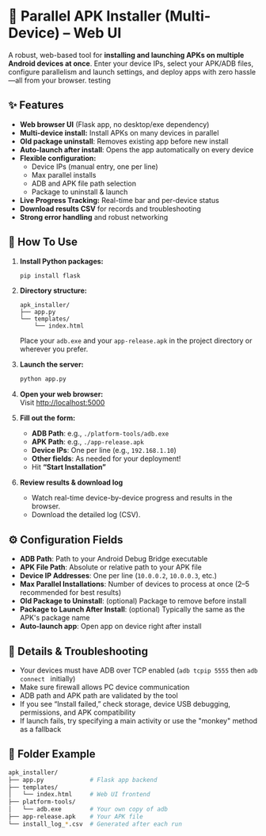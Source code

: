 # 🚀 Parallel APK Installer (Multi-Device) – Web UI

A robust, web-based tool for **installing and launching APKs on multiple Android devices at once**. Enter your device IPs, select your APK/ADB files, configure parallelism and launch settings, and deploy apps with zero hassle—all from your browser. testing

## ✨ Features

- **Web browser UI** (Flask app, no desktop/exe dependency)
- **Multi-device install:** Install APKs on many devices in parallel
- **Old package uninstall**: Removes existing app before new install
- **Auto-launch after install**: Opens the app automatically on every device
- **Flexible configuration:**
  - Device IPs (manual entry, one per line)
  - Max parallel installs
  - ADB and APK file path selection
  - Package to uninstall & launch
- **Live Progress Tracking:** Real-time bar and per-device status
- **Download results CSV** for records and troubleshooting
- **Strong error handling** and robust networking

## 🚦 How To Use

1. **Install Python packages:**  
   ```bash
   pip install flask
   ```

2. **Directory structure:**  
   ```
   apk_installer/
   ├── app.py
   └── templates/
       └── index.html
   ```
   Place your `adb.exe` and your `app-release.apk` in the project directory or wherever you prefer.

3. **Launch the server:**  
   ```bash
   python app.py
   ```

4. **Open your web browser:**  
   Visit [http://localhost:5000](http://localhost:5000)

5. **Fill out the form:**
   - **ADB Path**: e.g., `./platform-tools/adb.exe`
   - **APK Path**: e.g., `./app-release.apk`
   - **Device IPs**: One per line (e.g., `192.168.1.10`)
   - **Other fields**: As needed for your deployment!
   - Hit **“Start Installation”**

6. **Review results & download log**
   - Watch real-time device-by-device progress and results in the browser.
   - Download the detailed log (CSV).

## ⚙️ Configuration Fields

- **ADB Path**: Path to your Android Debug Bridge executable
- **APK File Path**: Absolute or relative path to your APK file
- **Device IP Addresses**: One per line (`10.0.0.2`, `10.0.0.3`, etc.)
- **Max Parallel Installations**: Number of devices to process at once (2–5 recommended for best results)
- **Old Package to Uninstall**: (optional) Package to remove before install
- **Package to Launch After Install**: (optional) Typically the same as the APK's package name
- **Auto-launch app**: Open app on device right after install

## 📝 Details & Troubleshooting

- Your devices must have ADB over TCP enabled (`adb tcpip 5555` then `adb connect ` initially)
- Make sure firewall allows PC  device communication
- ADB path and APK path are validated by the tool
- If you see “Install failed,” check storage, device USB debugging, permissions, and APK compatibility
- If launch fails, try specifying a main activity or use the "monkey" method as a fallback

## 📂 Folder Example

```sh
apk_installer/
├── app.py             # Flask app backend
├── templates/
│   └── index.html     # Web UI frontend
├── platform-tools/
│   └── adb.exe        # Your own copy of adb
├── app-release.apk    # Your APK file
└── install_log_*.csv  # Generated after each run
```
